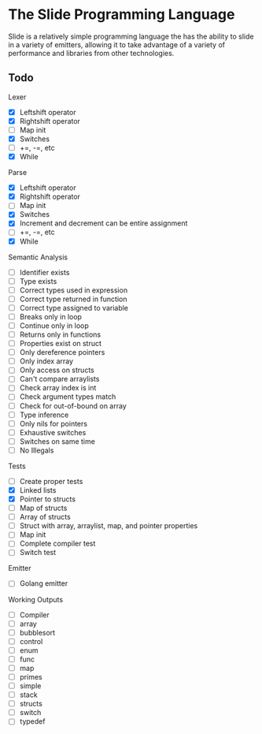 # The Slide Programming Language
Slide is a relatively simple programming language the has the ability to slide in a variety
of emitters, allowing it to take advantage of a variety of performance and libraries from
other technologies.

## Todo
Lexer
- [x] Leftshift operator
- [x] Rightshift operator
- [ ] Map init
- [x] Switches
- [ ] +=, -=, etc
- [x] While

Parse
- [x] Leftshift operator
- [x] Rightshift operator
- [ ] Map init
- [x] Switches
- [x] Increment and decrement can be entire assignment
- [ ] +=, -=, etc
- [x] While

Semantic Analysis
- [ ] Identifier exists
- [ ] Type exists
- [ ] Correct types used in expression
- [ ] Correct type returned in function
- [ ] Correct type assigned to variable
- [ ] Breaks only in loop
- [ ] Continue only in loop
- [ ] Returns only in functions
- [ ] Properties exist on struct
- [ ] Only dereference pointers
- [ ] Only index array
- [ ] Only access on structs
- [ ] Can't compare arraylists
- [ ] Check array index is int
- [ ] Check argument types match
- [ ] Check for out-of-bound on array
- [ ] Type inference
- [ ] Only nils for pointers
- [ ] Exhaustive switches
- [ ] Switches on same time
- [ ] No Illegals

Tests
- [ ] Create proper tests
- [x] Linked lists
- [x] Pointer to structs
- [ ] Map of structs
- [ ] Array of structs
- [ ] Struct with array, arraylist, map, and pointer properties
- [ ] Map init
- [ ] Complete compiler test
- [ ] Switch test

Emitter
- [ ] Golang emitter

Working Outputs
- [ ] Compiler
- [ ] array
- [ ] bubblesort
- [ ] control
- [ ] enum
- [ ] func
- [ ] map
- [ ] primes
- [ ] simple
- [ ] stack
- [ ] structs
- [ ] switch
- [ ] typedef
